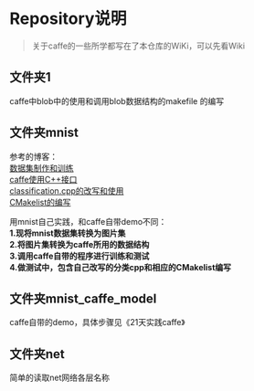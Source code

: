 # Repository说明

>关于caffe的一些所学都写在了本仓库的WiKi，可以先看Wiki 
## 文件夹1
caffe中blob中的使用和调用blob数据结构的makefile 的编写
## 文件夹mnist
参考的博客：     
[数据集制作和训练](http://blog.csdn.net/fangjin_kl/article/details/53889190)      
[caffe使用C++接口](http://blog.csdn.net/fangjin_kl/article/details/53815927)    
[classification.cpp的改写和使用](http://blog.csdn.net/ZWX2445205419/article/details/74095279)   
[CMakelist的编写](https://www.cnblogs.com/cv-pr/p/6206921.html)  

用mnist自己实践，和caffe自带demo不同：   
**1.现将mnist数据集转换为图片集**    
**2.将图片集转换为caffe所用的数据结构**     
**3.调用caffe自带的程序进行训练和测试**   
**4.做测试中，包含自己改写的分类cpp和相应的CMakelist编写**      
## 文件夹mnist_caffe_model  
caffe自带的demo，具体步骤见《21天实践caffe》
## 文件夹net   
简单的读取net网络各层名称
